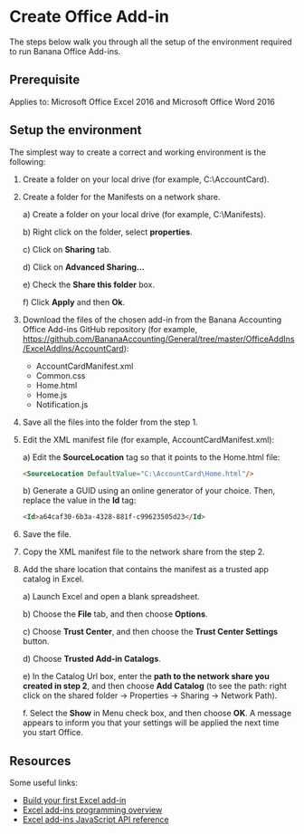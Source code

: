 # Create Office Add-in
The steps below walk you through all the setup of the environment required to run Banana Office Add-ins.

## Prerequisite
Applies to: Microsoft Office Excel 2016 and Microsoft Office Word 2016

## Setup the environment
The simplest way to create a correct and working environment is the following:

1. Create a folder on your local drive (for example, C:\AccountCard).

2.	Create a folder for the Manifests on a network share.

	a)	Create a folder on your local drive (for example, C:\Manifests).
	
    b)	Right click on the folder, select **properties**.
    
	c)	Click on **Sharing** tab.
    
	d)	Click on **Advanced Sharing...**
    
	e)	Check the **Share this folder** box.
  	
	f)	Click **Apply** and then **Ok**.
    
3.	Download the files of the chosen add-in from the Banana Accounting Office Add-ins GitHub repository (for example, https://github.com/BananaAccounting/General/tree/master/OfficeAddIns/ExcelAddIns/AccountCard):
	
	* AccountCardManifest.xml
	* Common.css
	* Home.html
	* Home.js
	* Notification.js


4.	Save all the files into the folder from the step 1.
5.	Edit the XML manifest file (for example, AccountCardManifest.xml):

	a)	Edit the **SourceLocation** tag so that it points to the Home.html file:

	```html
	<SourceLocation DefaultValue="C:\AccountCard\Home.html"/>
	```

	b)	Generate a GUID using an online generator of your choice. Then, replace the value in the **Id** tag:

	```html
	<Id>a64caf30-6b3a-4328-881f-c99623505d23</Id>
	```

6.	Save the file. 
7.	Copy the XML manifest file to the network share from the step 2.
8.	Add the share location that contains the manifest as a trusted app catalog in Excel.
	
    a)	Launch Excel and open a blank spreadsheet.
    
    b)	Choose the **File** tab, and then choose **Options**.

    c)	Choose **Trust Center**, and then choose the **Trust Center Settings** button.

    d)	Choose **Trusted Add-in Catalogs**.

    e)	In the Catalog Url box, enter the **path to the network share you created in step 2**, and then choose **Add Catalog** (to see the path: right click on the shared folder -> Properties -> Sharing -> Network Path).

    f.	Select the **Show** in Menu check box, and then choose **OK**. A message appears to inform you that your settings will be applied the next time you start Office.


## Resources
Some useful links:
* [Build your first Excel add-in](https://msdn.microsoft.com/en-us/library/office/mt616491.aspx)
* [Excel add-ins programming overview](https://msdn.microsoft.com/en-us/library/office/mt616487.aspx)
* [Excel add-ins JavaScript API reference](https://msdn.microsoft.com/en-us/library/office/mt616490.aspx)


